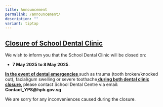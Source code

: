 ```yaml
---
title: Announcement
permalink: /announcement/
description: ""
variant: tiptap
---
```

<h2><strong><u>Closure of School Dental Clinic</u></strong></h2>
<p>We wish to inform you that the School Dental Clinic will be closed on:</p>
<ul data-tight="true" class="tight">
<li>
<p><strong>7 May 2025 to 8 May 2025</strong>.</p>
</li>
</ul>
<p></p>
<p><strong><u>In the event of dental emergencies </u></strong>such as trauma
(tooth broken/knocked out), facial/gum swelling or severe toothache<strong><u> during both dental clinic closure</u>, </strong>please
contact School Dental Centre via email:&nbsp; <strong><a rel="noopener noreferrer nofollow" target="_blank">Contact_YPS@hpb.gov.sg</a></strong>
</p>
<p></p>
<p>We are sorry for any inconveniences caused during the closure.</p>
<p></p>
<p>&nbsp;</p>